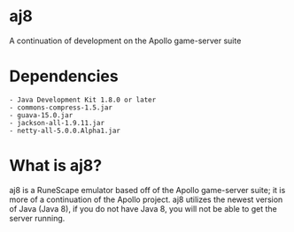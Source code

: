 aj8
===

A continuation of development on the Apollo game-server suite

Dependencies
===
    - Java Development Kit 1.8.0 or later
    - commons-compress-1.5.jar
    - guava-15.0.jar
    - jackson-all-1.9.11.jar
    - netty-all-5.0.0.Alpha1.jar
    
What is aj8?
===

aj8 is a RuneScape emulator based off of the Apollo game-server suite; it is more of a continuation of the Apollo project.
aj8 utilizes the newest version of Java (Java 8), if you do not have Java 8, you will not be able to get the server running.
